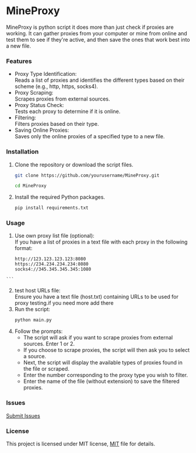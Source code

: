 # MineProxy
MineProxy is python script it does more than just check if proxies are working.
It can gather proxies from your computer or mine from online and test them to see if they're active, and then save the ones that work best into a new file.

### Features

  - Proxy Type Identification:<br>Reads a list of proxies and identifies the different types based on their scheme (e.g., http, https, socks4).
  - Proxy Scraping:<br>Scrapes proxies from external sources.
  - Proxy Status Check:<br>Tests each proxy to determine if it is online.
  - Filtering:<br>Filters proxies based on their type.
  - Saving Online Proxies:<br>Saves only the online proxies of a specified type to a new file.

### Installation

  1. Clone the repository or download the script files.
     ```sh
     git clone https://github.com/yourusername/MineProxy.git
     ```
     ```sh
     cd MineProxy
     ```
  2. Install the required Python packages.
     ```sh
     pip install requirements.txt
     ```

### Usage

  1. Use own proxy list file (optional):<br>If you have a list of proxies in a text file with each proxy in the following format:<br>
     ```arduino
     http://123.123.123.123:8080
     https://234.234.234.234:8080
     socks4://345.345.345.345:1080
    ```
  2. test host URLs file:<br>Ensure you have a text file (host.txt) containing URLs to be used for proxy testing.if you need more add there<br>
  3. Run the script:
     ```sh
     python main.py
     ```
  4. Follow the prompts:<br>
       - The script will ask if you want to scrape proxies from external sources. Enter 1 or 2.
       - If you choose to scrape proxies, the script will then ask you to select a source.
       - Next, the script will display the available types of proxies found in the file or scraped.
       - Enter the number corresponding to the proxy type you wish to filter.
       - Enter the name of the file (without extension) to save the filtered proxies.


### Issues 

[Submit Issues](https://github.com/riz4d/MineProxy/issues)

### License

This project is licensed under MIT license, [MIT](LICENSE) file for details.


